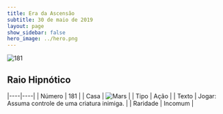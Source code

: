 ```yaml
---
title: Era da Ascensão
subtitle: 30 de maio de 2019
layout: page
show_sidebar: false
hero_image: ../hero.png
---
```


![181](https://cdn.keyforgegame.com/media/card_front/pt/435_181_4WVQQH95CHJX_pt.png)

## Raio Hipnótico

|----|----|
| Número | 181 |
| Casa | ![Mars](https://archonarcana.com/images/thumb/d/de/Mars.png/22px-Mars.png "Marte") |
| Tipo | Ação |
| Texto | Jogar: Assuma controle de uma criatura inimiga. |
| Raridade | Incomum |
